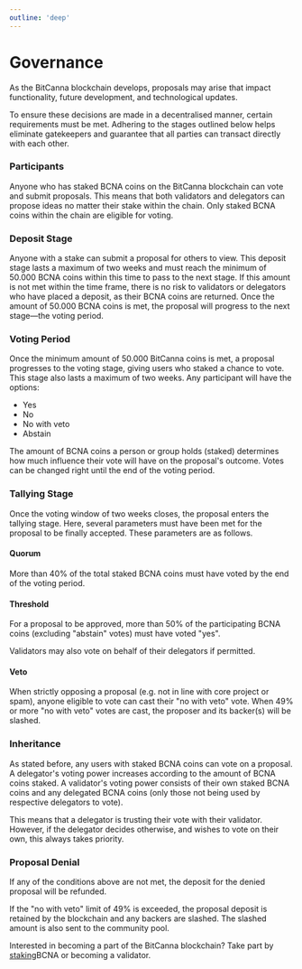 ```yaml
---
outline: 'deep'
---
```

# Governance
As the BitCanna blockchain develops, proposals may arise that impact functionality, future development, and technological updates.

To ensure these decisions are made in a decentralised manner, certain requirements must be met. Adhering to the stages outlined below helps eliminate gatekeepers and guarantee that all parties can transact directly with each other.

### Participants
Anyone who has staked BCNA coins on the BitCanna blockchain can vote and submit proposals. This means that both validators and delegators can propose ideas no matter their stake within the chain. Only staked BCNA coins within the chain are eligible for voting.

### Deposit Stage
Anyone with a stake can submit a proposal for others to view. This deposit stage lasts a maximum of two weeks and must reach the minimum of 50.000 BCNA coins within this time to pass to the next stage. If this amount is not met within the time frame, there is no risk to validators or delegators who have placed a deposit, as their BCNA coins are returned. Once the amount of 50.000 BCNA coins is met, the proposal will progress to the next stage—the voting period.

### Voting Period
Once the minimum amount of 50.000 BitCanna coins is met, a proposal progresses to the voting stage, giving users who staked a chance to vote. This stage also lasts a maximum of two weeks. Any participant will have the options:

- Yes
- No
- No with veto
- Abstain

The amount of BCNA coins a person or group holds (staked) determines how much influence their vote will have on the proposal's outcome. Votes can be changed right until the end of the voting period.

### Tallying Stage
Once the voting window of two weeks closes, the proposal enters the tallying stage. Here, several parameters must have been met for the proposal to be finally accepted. These parameters are as follows.

#### Quorum
More than 40% of the total staked BCNA coins must have voted by the end of the voting period.

#### Threshold
For a proposal to be approved, more than 50% of the participating BCNA coins (excluding "abstain" votes) must have voted "yes".

Validators may also vote on behalf of their delegators if permitted.

#### Veto
When strictly opposing a proposal (e.g. not in line with core project or spam), anyone eligible to vote can cast their "no with veto" vote. When 49% or more "no with veto" votes are cast, the proposer and its backer(s) will be slashed.

### Inheritance
As stated before, any users with staked BCNA coins can vote on a proposal. A delegator's voting power increases according to the amount of BCNA coins staked. A validator's voting power consists of their own staked BCNA coins and any delegated BCNA coins (only those not being used by respective delegators to vote).

This means that a delegator is trusting their vote with their validator. However, if the delegator decides otherwise, and wishes to vote on their own, this always takes priority.

### Proposal Denial
If any of the conditions above are not met, the deposit for the denied proposal will be refunded.

If the "no with veto" limit of 49% is exceeded, the proposal deposit is retained by the blockchain and any backers are slashed. The slashed amount is also sent to the community pool.

Interested in becoming a part of the BitCanna blockchain? Take part by [staking](staking.md)BCNA or becoming a validator.